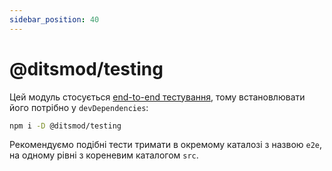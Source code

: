 ```yaml
---
sidebar_position: 40
---
```


# @ditsmod/testing

Цей модуль стосується [end-to-end тестування][1], тому встановлювати його потрібно у `devDependencies`:

```bash
npm i -D @ditsmod/testing
```

Рекомендуємо подібні тести тримати в окремому каталозі з назвою `e2e`, на одному рівні з кореневим каталогом `src`.



[1]: /developer-guides/testing/#end-to-end-testing
